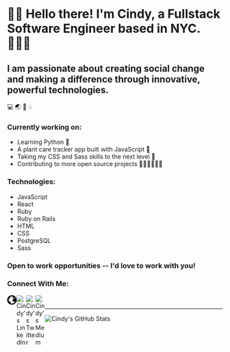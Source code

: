 # 👋🏼 Hello there! I'm Cindy, a Fullstack Software Engineer based in NYC. 👩🏻‍💻

## I am passionate about creating social change and making a difference through innovative, powerful technologies. 
💻    🌏    📱    💡

### Currently working on: 
- Learning Python 🐍
- A plant care tracker app built with JavaScript 🌱
- Taking my CSS and Sass skills to the next level 🌈
- Contributing to more open source projects 👩‍💻🧑‍💻👨‍💻

### Technologies: 
- JavaScript
- React
- Ruby
- Ruby on Rails
- HTML
- CSS
- PostgreSQL
- Sass

### Open to work opportunities -- I'd love to work with you!

### Connect With Me: 
[<img align="left" alt ="Cindy's Portfolio" width="22px" src="https://raw.githubusercontent.com/iconic/open-iconic/master/svg/globe.svg"/>][website]
[<img align="left" alt ="Cindy's LinkedIn" width="22px" src="https://cdn.jsdelivr.net/npm/simple-icons@v3/icons/linkedin.svg"/>][linkedin]
[<img align="left" alt ="Cindy's Twitter" width="22px" src="https://cdn.jsdelivr.net/npm/simple-icons@v3/icons/twitter.svg"/>][twitter]
[<img align="left" alt ="Cindy's Medium" width="22px" src="https://cdn.jsdelivr.net/npm/simple-icons@v3/icons/medium.svg"/>][medium]


<br>

---

<img align="left" alt="Cindy's GitHub Stats" src="https://github-readme-stats.vercel.app/api?username=myk245&show_icons=true&hide_border=true"/>



[twitter]: https://twitter.com/KeiCindy
[linkedin]: https://www.linkedin.com/in/cindy-kei/
[website]: http://www.cindykei.com/
[medium]: https://medium.com/@cindylouwho92
